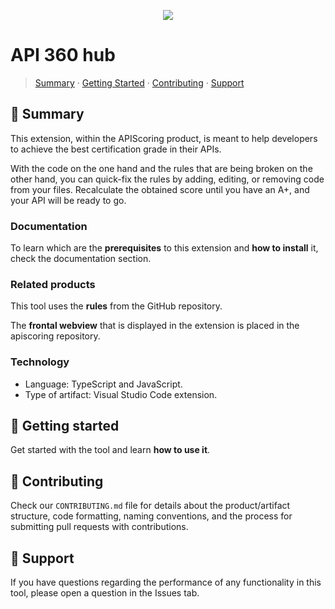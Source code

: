 <p align="center">
 <img src="code/resources/logo.png" />
</p>

# API 360 hub

> [Summary](#summary) · [Getting Started](#getting-started) · [Contributing](#contributing) · [Support](#support)

## 📜 Summary

This extension, within the APIScoring product, is meant to help developers to achieve the best certification grade in their APIs.

With the code on the one hand and the rules that are being broken on the other hand, you can quick-fix the rules by adding, editing, or removing code from your files. Recalculate the obtained score until you have an A+, and your API will be ready to go. 

### Documentation

To learn which are the **prerequisites** to this extension and **how to install** it, check the documentation section.


### Related products

This tool uses the **rules** from the GitHub repository.

The **frontal webview** that is displayed in the extension is placed in the apiscoring repository.

### Technology

 - Language: TypeScript and JavaScript.
 - Type of artifact: Visual Studio Code extension.

## 🚀 Getting started

Get started with the tool and learn **how to use it**. 

## 🤝 Contributing

Check our `CONTRIBUTING.md` file for details about the product/artifact structure, code formatting, naming conventions, and the process for submitting pull requests with contributions.

## 🧰 Support

If you have questions regarding the performance of any functionality in this tool, please open a question in the Issues tab.
